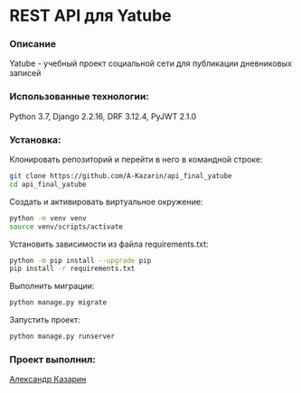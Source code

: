 # REST API для Yatube 


### Описание
Yatube - учебный проект социальной сети для публикации дневниковых записей


### Использованные технологии:

Python 3.7, Django 2.2.16, DRF 3.12.4, PyJWT 2.1.0

### Установка:

Клонировать репозиторий и перейти в него в командной строке:
```sh
git clone https://github.com/A-Kazarin/api_final_yatube
cd api_final_yatube
```
Cоздать и активировать виртуальное окружение:
```sh
python -m venv venv
source venv/scripts/activate
```

Установить зависимости из файла requirements.txt:
```sh
python -m pip install --upgrade pip
pip install -r requirements.txt
```
Выполнить миграции:
```sh
python manage.py migrate
```
Запустить проект:
```sh
python manage.py runserver
```

### Проект выполнил:

[Александр Казарин](https://github.com/A-Kazarin)
